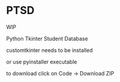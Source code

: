 # PTSD
WIP

Python Tkinter Student Database

customtkinter needs to be installed

or use pyinstaller executable

to download click on Code -> Download ZIP
